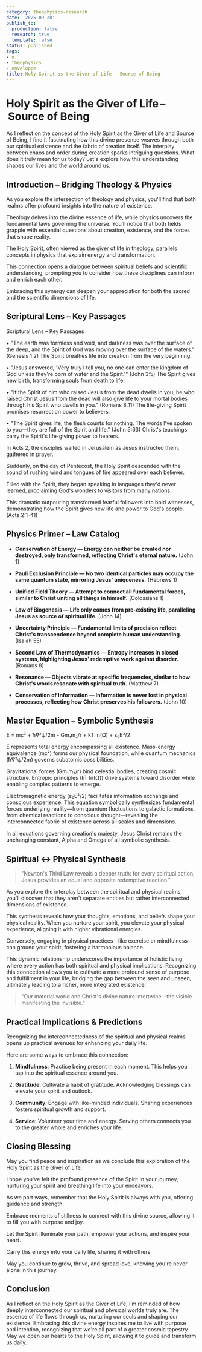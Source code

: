 ```yaml
---
category: theophysics-research
date: '2025-09-28'
publish_to:
  production: false
  research: true
  template: false
status: published
tags:
- o
- theophysics
- enveloppe
title: Holy Spirit as the Giver of Life – Source of Being
---
```

   
# Holy Spirit as the Giver of Life – Source of Being   
   
As I reflect on the concept of the Holy Spirit as the Giver of Life and Source of Being, I find it fascinating how this divine presence weaves through both our spiritual existence and the fabric of creation itself. The interplay between chaos and order during creation sparks intriguing questions. What does it truly mean for us today? Let's explore how this understanding shapes our lives and the world around us.   
   
## Introduction – Bridging Theology & Physics   
   
As you explore the intersection of theology and physics, you'll find that both realms offer profound insights into the nature of existence.   
   
Theology delves into the divine essence of life, while physics uncovers the fundamental laws governing the universe. You’ll notice that both fields grapple with essential questions about creation, existence, and the forces that shape reality.   
   
The Holy Spirit, often viewed as the giver of life in theology, parallels concepts in physics that explain energy and transformation.   
   
This connection opens a dialogue between spiritual beliefs and scientific understanding, prompting you to consider how these disciplines can inform and enrich each other.   
   
Embracing this synergy can deepen your appreciation for both the sacred and the scientific dimensions of life.   
   
## Scriptural Lens – Key Passages   
   
Scriptural Lens – Key Passages   
   
• "The earth was formless and void, and darkness was over the surface of the deep, and the Spirit of God was moving over the surface of the waters." (Genesis 1:2) The Spirit breathes life into creation from the very beginning.   
   
• "Jesus answered, 'Very truly I tell you, no one can enter the kingdom of God unless they're born of water and the Spirit.'" (John 3:5) The Spirit gives new birth, transforming souls from death to life.   
   
• "If the Spirit of him who raised Jesus from the dead dwells in you, he who raised Christ Jesus from the dead will also give life to your mortal bodies through his Spirit who dwells in you." (Romans 8:11) The life-giving Spirit promises resurrection power to believers.   
   
• "The Spirit gives life; the flesh counts for nothing. The words I've spoken to you—they are full of the Spirit and life." (John 6:63) Christ's teachings carry the Spirit's life-giving power to hearers.   
   
In Acts 2, the disciples waited in Jerusalem as Jesus instructed them, gathered in prayer.   
   
Suddenly, on the day of Pentecost, the Holy Spirit descended with the sound of rushing wind and tongues of fire appeared over each believer.   
   
Filled with the Spirit, they began speaking in languages they'd never learned, proclaiming God's wonders to visitors from many nations.   
   
This dramatic outpouring transformed fearful followers into bold witnesses, demonstrating how the Spirit gives new life and power to God's people. (Acts 2:1-41)   
   
## Physics Primer – Law Catalog   
   
* **Conservation of Energy — Energy can neither be created nor destroyed, only transformed, reflecting Christ's eternal nature.** (John 1)   
   
* **Pauli Exclusion Principle — No two identical particles may occupy the same quantum state, mirroring Jesus' uniqueness.** (Hebrews 1)   
   
* **Unified Field Theory — Attempt to connect all fundamental forces, similar to Christ uniting all things in himself.** (Colossians 1)   
   
* **Law of Biogenesis — Life only comes from pre-existing life, paralleling Jesus as source of spiritual life.** (John 14)   
   
* **Uncertainty Principle — Fundamental limits of precision reflect Christ's transcendence beyond complete human understanding.** (Isaiah 55)   
   
* **Second Law of Thermodynamics — Entropy increases in closed systems, highlighting Jesus' redemptive work against disorder.** (Romans 8)   
   
* **Resonance — Objects vibrate at specific frequencies, similar to how Christ's words resonate with spiritual truth.** (Matthew 7)   
   
* **Conservation of Information — Information is never lost in physical processes, reflecting how Christ preserves his followers.** (John 10)   
   
## Master Equation – Symbolic Synthesis   
   
E = mc² + ħ∇²ψ/2m - Gm₁m₂/r + kT ln(Ω) + ε₀E²/2   
   
E represents total energy encompassing all existence. Mass-energy equivalence (mc²) forms our physical foundation, while quantum mechanics (ħ∇²ψ/2m) governs subatomic possibilities.   
   
Gravitational forces (Gm₁m₂/r) bind celestial bodies, creating cosmic structure. Entropic principles (kT ln(Ω)) drive systems toward disorder while enabling complex patterns to emerge.   
   
Electromagnetic energy (ε₀E²/2) facilitates information exchange and conscious experience. This equation symbolically synthesizes fundamental forces underlying reality—from quantum fluctuations to galactic formations, from chemical reactions to conscious thought—revealing the interconnected fabric of existence across all scales and dimensions.   
   
In all equations governing creation's majesty, Jesus Christ remains the unchanging constant, Alpha and Omega of all symbolic synthesis.   
   
## Spiritual ↔ Physical Synthesis   
   
> "Newton's Third Law reveals a deeper truth: for every spiritual action, Jesus provides an equal and opposite redemptive reaction."   
   
As you explore the interplay between the spiritual and physical realms, you'll discover that they aren't separate entities but rather interconnected dimensions of existence.   
   
This synthesis reveals how your thoughts, emotions, and beliefs shape your physical reality. When you nurture your spirit, you elevate your physical experience, aligning it with higher vibrational energies.   
   
Conversely, engaging in physical practices—like exercise or mindfulness—can ground your spirit, fostering a harmonious balance.   
   
This dynamic relationship underscores the importance of holistic living, where every action has both spiritual and physical implications. Recognizing this connection allows you to cultivate a more profound sense of purpose and fulfillment in your life, bridging the gap between the seen and unseen, ultimately leading to a richer, more integrated existence.   
   
> "Our material world and Christ's divine nature intertwine—the visible manifesting the invisible."   
   
## Practical Implications & Predictions   
   
Recognizing the interconnectedness of the spiritual and physical realms opens up practical avenues for enhancing your daily life.   
   
Here are some ways to embrace this connection:   
   
1. **Mindfulness**: Practice being present in each moment. This helps you tap into the spiritual essence around you.   
   
2. **Gratitude**: Cultivate a habit of gratitude. Acknowledging blessings can elevate your spirit and outlook.   
   
3. **Community**: Engage with like-minded individuals. Sharing experiences fosters spiritual growth and support.   
   
4. **Service**: Volunteer your time and energy. Serving others connects you to the greater whole and enriches your life.   
   
## Closing Blessing   
   
May you find peace and inspiration as we conclude this exploration of the Holy Spirit as the Giver of Life.   
   
I hope you've felt the profound presence of the Spirit in your journey, nurturing your spirit and breathing life into your endeavors.   
   
As we part ways, remember that the Holy Spirit is always with you, offering guidance and strength.   
   
Embrace moments of stillness to connect with this divine source, allowing it to fill you with purpose and joy.   
   
Let the Spirit illuminate your path, empower your actions, and inspire your heart.   
   
Carry this energy into your daily life, sharing it with others.   
   
May you continue to grow, thrive, and spread love, knowing you're never alone in this journey.   
   
## Conclusion   
   
As I reflect on the Holy Spirit as the Giver of Life, I’m reminded of how deeply interconnected our spiritual and physical worlds truly are. The essence of life flows through us, nurturing our souls and shaping our existence. Embracing this divine energy inspires me to live with purpose and intention, recognizing that we're all part of a greater cosmic tapestry. May we open our hearts to the Holy Spirit, allowing it to guide and transform us daily.